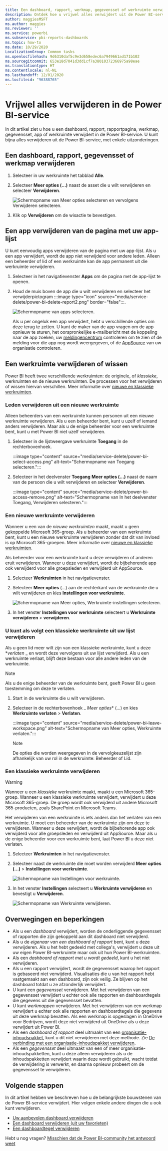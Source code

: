 ```yaml
---
title: Een dashboard, rapport, werkmap, gegevensset of werkruimte verwijderen
description: Ontdek hoe u vrijwel alles verwijdert uit de Power BI-service.
author: maggiesMSFT
ms.author: maggies
ms.reviewer: ''
ms.service: powerbi
ms.subservice: pbi-reports-dashboards
ms.topic: how-to
ms.date: 10/29/2020
LocalizationGroup: Common tasks
ms.openlocfilehash: 9d6310daf5c9e3d658edec6a7949661ad171b102
ms.sourcegitcommit: 653e18d7041d3dd1cf7a38010372366975a98eae
ms.translationtype: HT
ms.contentlocale: nl-NL
ms.lasthandoff: 12/01/2020
ms.locfileid: "96388765"
---
```

# <a name="delete-almost-anything-in-the-power-bi-service"></a>Vrijwel alles verwijderen in de Power BI-service
In dit artikel ziet u hoe u een dashboard, rapport, rapportpagina, werkmap, gegevensset, app of werkruimte verwijdert in de Power BI-service. U kunt bijna alles verwijderen uit de Power BI-service, met enkele uitzonderingen. 

## <a name="delete-a-dashboard-report-dataset-or-workbook"></a>Een dashboard, rapport, gegevensset of werkmap verwijderen

1. Selecteer in uw werkruimte het tabblad **Alle**.
1. Selecteer **Meer opties (...)** naast de asset die u wilt verwijderen en selecteer **Verwijderen**.

    ![Schermopname van Meer opties selecteren en vervolgens Verwijderen selecteren.](media/service-delete/power-bi-delete-dashboard.png)

1. Klik op **Verwijderen** om de wisactie te bevestigen.

## <a name="remove-an-app-from-your-app-list-page"></a>Een app verwijderen van de pagina met uw app-lijst

U kunt eenvoudig apps verwijderen van de pagina met uw app-lijst. Als u een app verwijdert, wordt de app niet verwijderd voor andere leden. Alleen een beheerder of lid of een werkruimte kan de app permanent uit die werkruimte verwijderen.

1. Selecteer in het navigatievenster **Apps** om de pagina met de app-lijst te openen.
2. Houd de muis boven de app die u wilt verwijderen en selecteer het verwijderpictogram :::image type="icon" source="media/service-delete/power-bi-delete-report2.png" border="false":::.

   ![Schermopname van apps selecteren.](media/service-delete/power-bi-delete-app.png)

   Als u per ongeluk een app verwijdert, hebt u verschillende opties om deze terug te zetten.  U kunt de maker van de app vragen om de app opnieuw te sturen, het oorspronkelijke e-mailbericht met de koppeling naar de app zoeken, uw [meldingencentrum](../consumer/end-user-notification-center.md) controleren om te zien of de melding voor die app nog wordt weergegeven, of de [AppSource](../consumer/end-user-apps.md) van uw organisatie controleren.

## <a name="remove-or-delete-a-workspace"></a>Een werkruimte verwijderen of wissen

Power BI heeft twee verschillende werkruimten: de originele, of *klassieke*, werkruimten en de nieuwe werkruimten. De processen voor het verwijderen of wissen hiervan verschillen. Meer informatie over [nieuwe en klassieke werkruimten](../collaborate-share/service-new-workspaces.md).

### <a name="remove-members-from-a-new-workspace"></a>Leden verwijderen uit een nieuwe werkruimte

Alleen beheerders van een werkruimte kunnen personen uit een nieuwe werkruimte verwijderen. Als u een beheerder bent, kunt u uzelf of iemand anders verwijderen. Maar als u de enige beheerder voor een werkruimte bent, kunt u met Power BI niet uzelf verwijderen.

1. Selecteer in de lijstweergave werkruimte **Toegang** in de rechterbovenhoek.

    :::image type="content" source="media/service-delete/power-bi-select-access.png" alt-text="Schermopname van Toegang selecteren.":::

1. Selecteer in het deelvenster **Toegang** **Meer opties (...)** naast de naam van de persoon die u wilt verwijderen en selecteer **Verwijderen**.

    :::image type="content" source="media/service-delete/power-bi-access-remove.png" alt-text="Schermopname van In het deelvenster Toegang, Verwijderen selecteren.":::

### <a name="delete-a-new-workspace"></a>Een nieuwe werkruimte verwijderen

Wanneer u een van de *nieuwe werkruimten* maakt, maakt u geen gekoppelde Microsoft 365-groep. Als u beheerder van een werkruimte bent, kunt u een nieuwe werkruimte verwijderen zonder dat dit van invloed is op Microsoft 365-groepen. Meer informatie over [nieuwe en klassieke werkruimten](../collaborate-share/service-new-workspaces.md).

Als beheerder voor een werkruimte kunt u deze verwijderen of anderen eruit verwijderen. Wanneer u deze verwijdert, wordt de bijbehorende app ook verwijderd voor alle groepsleden en verwijderd uit AppSource. 

1. Selecteer **Werkruimten** in het navigatievenster.

2. Selecteer **Meer opties** (...) aan de rechterkant van de werkruimte die u wilt verwijderen en kies **Instellingen voor werkruimte**.

    ![Schermopname van Meer opties, Werkruimte-instellingen selecteren.](media/service-delete/power-bi-delete-workspace.png)

3. In het venster **Instellingen voor werkruimte** selecteert u **Werkruimte verwijderen** > **verwijderen**.

### <a name="remove-a-classic-workspace-from-your-list"></a>U kunt als volgt een klassieke werkruimte uit uw lijst verwijderen

Als u geen lid meer wilt zijn van een klassieke werkruimte, kunt u deze **_verlaten_* _ en wordt deze vervolgens uit uw lijst verwijderd. Als u een werkruimte verlaat, blijft deze bestaan voor alle andere leden van de werkruimte.  

> [!NOTE]
> Als u de enige beheerder van de werkruimte bent, geeft Power BI u geen toestemming om deze te verlaten.
>

1. Start in de werkruimte die u wilt verwijderen.

2. Selecteer in de rechterbovenhoek _ *Meer opties** (...) en kies **Werkruimte verlaten** > **Verlaten**.

      :::image type="content" source="media/service-delete/power-bi-leave-workspace.png" alt-text="Schermopname van Meer opties, Werkruimte verlaten.":::

   > [!NOTE]
   > De opties die worden weergegeven in de vervolgkeuzelijst zijn afhankelijk van uw rol in de werkruimte: Beheerder of Lid.
   >

### <a name="delete-a-classic-workspace"></a>Een klassieke werkruimte verwijderen

> [!WARNING]
> Wanneer u een *klassieke* werkruimte maakt, maakt u een Microsoft 365-groep. Wanneer u een klassieke werkruimte verwijdert, verwijdert u deze Microsoft 365-groep. De groep wordt ook verwijderd uit andere Microsoft 365-producten, zoals SharePoint en Microsoft Teams.
> 

Het verwijderen van een werkruimte is iets anders dan het verlaten van een werkruimte. U moet een beheerder van de werkruimte zijn om deze te verwijderen. Wanneer u deze verwijdert, wordt de bijbehorende app ook verwijderd voor alle groepsleden en verwijderd uit AppSource. Maar als u de enige beheerder voor een werkruimte bent, laat Power BI u deze niet verlaten.

1. Selecteer **Werkruimten** in het navigatievenster.

2. Selecteer naast de werkruimte die moet worden verwijderd **Meer opties (...)**  > **Instellingen voor werkruimte**.

    ![Schermopname van Instellingen voor werkruimte.](media/service-delete/power-bi-workspace-settings-classic.png)

3. In het venster **Instellingen** selecteert u **Werkruimte verwijderen** en bevestigt u **Verwijderen**.

    ![Schermopname van Werkruimte verwijderen.](media/service-delete/power-bi-delete-classic-workspace.png)


## <a name="considerations-and-limitations"></a>Overwegingen en beperkingen

- Als u een *dashboard* verwijdert, worden de onderliggende gegevensset of rapporten die zijn gekoppeld aan dit dashboard niet verwijderd.
- Als u de *eigenaar van een dashboard of rapport* bent, kunt u deze verwijderen. Als u het hebt gedeeld met collega's, verwijdert u deze uit uw eigen Power BI-werkruimte maar ook uit hun Power BI-werkruimten.
- Als een *dashboard of rapport met u wordt gedeeld*, kunt u het niet verwijderen.
- Als u een rapport verwijdert, wordt de gegevensset waarop het rapport is gebaseerd niet verwijderd.  Visualisaties die u van het rapport hebt vastgemaakt aan een dashboard, zijn ook veilig. Ze blijven op het dashboard totdat u ze afzonderlijk verwijdert.
- U kunt een *gegevensset* verwijderen. Met het verwijderen van een gegevensset verwijdert u echter ook alle rapporten en dashboardtegels die gegevens uit die gegevensset bevatten.
- U kunt *werkmappen* verwijderen. Met het verwijderen van een werkmap verwijdert u echter ook alle rapporten en dashboardtegels die gegevens uit deze werkmap bevatten. Als een werkmap is opgeslagen in OneDrive voor Bedrijven, wordt deze niet verwijderd uit OneDrive als u deze verwijdert uit Power BI.
- Als een *dashboard of rapport* deel uitmaakt van een [organisatie-inhoudspakket](../collaborate-share/service-organizational-content-pack-disconnect.md), kunt u dit niet verwijderen met deze methode.  Zie [De verbinding met een organisatie-inhoudspakket verwijderen](../collaborate-share/service-organizational-content-pack-disconnect.md).
- Als een *gegevensset* deel uitmaakt van een of meer organisatie-inhoudspakketten, kunt u deze alleen verwijderen als u de inhoudspakketten verwijdert waarin deze wordt gebruikt, wacht totdat de verwijdering is verwerkt, en daarna opnieuw probeert om de gegevensset te verwijderen.

## <a name="next-steps"></a>Volgende stappen

In dit artikel hebben we beschreven hoe u de belangrijkste bouwstenen van de Power BI-service verwijdert. Hier volgen enkele andere dingen die u ook kunt verwijderen.  

- [Uw aanbevolen dashboard verwijderen](../consumer/end-user-featured.md)
- [Een dashboard verwijderen (uit uw favorieten)](../consumer/end-user-favorite.md)
- [Een dashboardtegel verwijderen](service-dashboard-edit-tile.md)

Hebt u nog vragen? [Misschien dat de Power BI-community het antwoord weet](https://community.powerbi.com/)